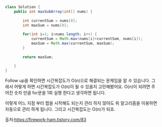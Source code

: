```java
class Solution {
    public int maxSubArray(int[] nums) {
    	
    	int currentSum = nums[0];
    	int maxSum = nums[0];
    	
    	for(int i=1; i<nums.length; i++) {
    		currentSum = Math.max(nums[i]+currentSum, nums[i]);
    		maxSum = Math.max(currentSum, maxSum);
    	}
    	
    	return maxSum;
    
    }
}
```


Follow up을 확인하면 시간복잡도가 O(n)으로 해결되는 문제임을 알 수 있습니다.
그래서 어떻게 하면 시간복잡도가 O(n)이 될 수 있을지 고민해봤어요.
O(n)이 되려면 주어진 숫자 만큼 for문을 1회 실행 한다고 생각하면 됩니다.

이렇게 어느 지점 부터 합을 시작해도 되는지 관리 하지 않아도 위 알고리즘을 이용하면 자동으로 관리 하게 됩니다.
그리고 시간복잡도는 O(n)가 되죠.

출처:https://firework-ham.tistory.com/83